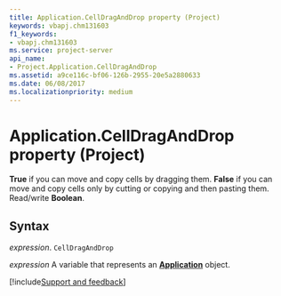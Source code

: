 ```yaml
---
title: Application.CellDragAndDrop property (Project)
keywords: vbapj.chm131603
f1_keywords:
- vbapj.chm131603
ms.service: project-server
api_name:
- Project.Application.CellDragAndDrop
ms.assetid: a9ce116c-bf06-126b-2955-20e5a2880633
ms.date: 06/08/2017
ms.localizationpriority: medium
---
```



# Application.CellDragAndDrop property (Project)

 **True** if you can move and copy cells by dragging them. **False** if you can move and copy cells only by cutting or copying and then pasting them. Read/write **Boolean**.


## Syntax

_expression_. `CellDragAndDrop`

_expression_ A variable that represents an **[Application](Project.Application.md)** object.

[!include[Support and feedback](~/includes/feedback-boilerplate.md)]